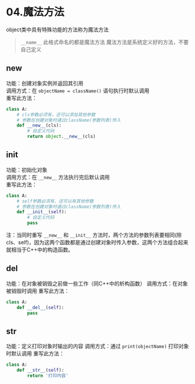 # 04.魔法方法

object类中具有特殊功能的方法称为魔法方法  

> `__name__` 此格式命名的都是魔法方法
> 魔法方法是系统定义好的方法，不要自己定义

## **new**

功能：创建对象实例并返回其引用  
调用方式：在 `objectName = className()` 语句执行时默认调用  
重写此方法：

```python
class A:
    # cls参数必须有，还可以添加其他参数
    # 参数在创建对象时通过className(参数列表)传入
    def __new__(cls):
        # 自定义代码
        return object.__new__(cls)
```

## **init**

功能：初始化对象  
调用方式：在 `__new__` 方法执行完后默认调用  
重写此方法：

```python
class A:
    # self参数必须有，还可以有其他参数
    # 参数在创建对象时通过className(参数列表)传入
    def __init__(self):
        # 自定义代码
        pass
```

注：当同时重写 `__new__` 和 `__init__` 方法时，两个方法的参数列表要相同\(除cls、self\)，因为这两个函数都是通过创建对象时传入参数，这两个方法组合起来就相当于C++中的构造函数。

## **del**

功能：在对象被销毁之前做一些工作（同C++中的析构函数） 调用方式：在对象被销毁时调用 重写此方法：

```python
class A:
    def __del__(self):
        pass
```

## **str**

功能：定义打印对象时输出的内容 调用方式：通过 `print(objectName)` 打印对象时默认调用 重写此方法：

```python
class A:
    def __str__(self):
        return '打印内容'
```

